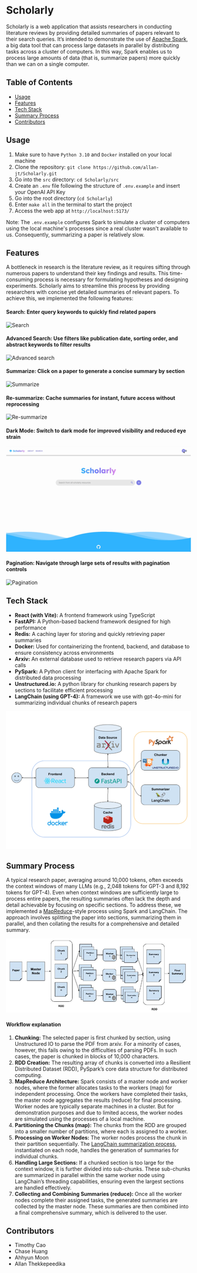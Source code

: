 # Scholarly

Scholarly is a web application that assists researchers in conducting literature reviews by providing detailed summaries of papers relevant to their search queries. It’s intended to demonstrate the use of [Apache Spark](https://en.wikipedia.org/wiki/Apache_Spark), a big data tool that can process large datasets in parallel by distributing tasks across a cluster of computers. In this way, Spark enables us to process large amounts of data (that is, summarize papers) more quickly than we can on a single computer. 

## Table of Contents
- [Usage](#usage)
- [Features](#features)
- [Tech Stack](#tech-stack)
- [Summary Process](#summary-process)
- [Contributors](#contributors)

## Usage

1. Make sure to have `Python 3.10` and `Docker` installed on your local machine  
2. Clone the repository: `git clone https://github.com/allan-jt/Scholarly.git`  
3. Go into the `src` directory: `cd Scholarly/src`  
4. Create an `.env` file following the structure of `.env.example` and insert your OpenAI API Key  
5. Go into the root directory (`cd Scholarly`)   
6. Enter `make all` in the terminal to start the project
7. Access the web app at `http://localhost:5173/`

Note: The `.env.example` configures Spark to simulate a cluster of computers using the local machine's processes since a real cluster wasn't available to us. Consequently, summarizing a paper is relatively slow.

## Features

A bottleneck in research is the literature review, as it requires sifting through numerous papers to understand their key findings and results. This time-consuming process is necessary for formulating hypotheses and designing experiments. Scholarly aims to streamline this process by providing researchers with concise yet detailed summaries of relevant papers. To achieve this, we implemented the following features: 

#### Search: Enter query keywords to quickly find related papers

![Search](demo/02_search.gif)

#### Advanced Search: Use filters like publication date, sorting order, and abstract keywords to filter results

![Advanced search](demo/03_advanced_search.gif)

#### Summarize: Click on a paper to generate a concise summary by section

![Summarize](demo/04_summarize_edited.gif)

#### Re-summarize: Cache summaries for instant, future access without reprocessing

![Re-summarize](demo/05_summarize_cached.gif)

#### Dark Mode: Switch to dark mode for improved visibility and reduced eye strain

![Dark mode](demo/01_darkmode.gif)

#### Pagination: Navigate through large sets of results with pagination controls

![Pagination](demo/06_pagination.gif)

## Tech Stack

- **React (with Vite):** A frontend framework using TypeScript  
- **FastAPI:** A Python-based backend framework designed for high performance  
- **Redis:** A caching layer for storing and quickly retrieving paper summaries  
- **Docker:** Used for containerizing the frontend, backend, and database to ensure consistency across environments  
- **Arxiv:** An external database used to retrieve research papers via API calls  
- **PySpark:** A Python client for interfacing with Apache Spark for distributed data processing  
- **Unstructured.io:** A python library for chunking research papers by sections to facilitate efficient processing  
- **LangChain (using GPT-4):** A framework we use with gpt-4o-mini for summarizing individual chunks of research papers

![Tech Stack](demo/07_tech_stack.jpg)

## Summary Process

A typical research paper, averaging around 10,000 tokens, often exceeds the context windows of many LLMs (e.g., 2,048 tokens for GPT-3 and 8,192 tokens for GPT-4). Even when context windows are sufficiently large to process entire papers, the resulting summaries often lack the depth and detail achievable by focusing on specific sections. To address these, we implemented a [MapReduce](https://en.wikipedia.org/wiki/MapReduce)\-style process using Spark and LangChain. The approach involves splitting the paper into sections, summarizing them in parallel, and then collating the results for a comprehensive and detailed summary.

![Summar process](demo/08_big_data_pipeline.jpg)

#### Workflow explanation

1. **Chunking:** The selected paper is first chunked by section, using Unstructured IO to parse the PDF from arxiv. For a minority of cases, however, this fails owing to the difficulties of parsing PDFs. In such cases, the paper is chunked in blocks of 10,000 characters.  
2. **RDD Creation:** The resulting array of chunks is converted into a Resilient Distributed Dataset (RDD), PySpark’s core data structure for distributed computing.  
3. **MapReduce Architecture:** Spark consists of a master node and worker nodes, where the former allocates tasks to the workers (map) for independent processing. Once the workers have completed their tasks, the master node aggregates the results (reduce) for final processing. Worker nodes are typically separate machines in a cluster. But for demonstration purposes and due to limited access, the worker nodes are simulated using the processes of a local machine.  
4. **Partitioning the Chunks (map):** The chunks from the RDD are grouped into a smaller number of partitions, where each is assigned to a worker.  
5. **Processing on Worker Nodes:** The worker nodes process the chunk in their partition sequentially. The [LangChain summarization process](https://python.langchain.com/docs/tutorials/summarization/), instantiated on each node, handles the generation of summaries for individual chunks.  
6. **Handling Large Sections:** If a chunked section is too large for the context window, it is further divided into sub-chunks. These sub-chunks are summarized in parallel within the same worker node using LangChain’s threading capabilities, ensuring even the largest sections are handled effectively.  
7. **Collecting and Combining Summaries (reduce):** Once all the worker nodes complete their assigned tasks, the generated summaries are collected by the master node. These summaries are then combined into a final comprehensive summary, which is delivered to the user.

## Contributors
- Timothy Cao
- Chase Huang
- Ahhyun Moon
- Allan Thekkepeedika
